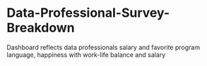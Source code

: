 # Data-Professional-Survey-Breakdown
Dashboard reflects data professionals salary and favorite program language, happiness with work-life balance and salary
